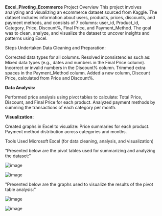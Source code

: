 **Excel_Pivoting_Ecommerce**
Project Overview This project involves analyzing and visualizing an ecommerce dataset sourced from Kaggle. The dataset includes information about users, products, prices, discounts, and payment methods, and consists of 7 columns: user_id, Product_id, Category, Price, Discount%, Final Price, and Payment_Method. The goal was to clean, analyze, and visualize the dataset to uncover insights and patterns using Excel.

Steps Undertaken Data Cleaning and Preparation:

Corrected data types for all columns. Resolved inconsistencies such as: Mixed data types (e.g., dates and numbers in the Final Price column). Incorrect or invalid numbers in the Discount% column. Trimmed extra spaces in the Payment_Method column. Added a new column, Discount Price, calculated from Price and Discount%.

**Data Analysis:**

Performed price analysis using pivot tables to calculate: Total Price, Discount, and Final Price for each product. Analyzed payment methods by summing the transactions of each category per month.

**Visualization:**

Created graphs in Excel to visualize: Price summaries for each product. Payment method distribution across categories and months.

Tools Used Microsoft Excel (for data cleaning, analysis, and visualization)

"Presented below are the pivot tables used for summarizing and analyzing the dataset:"


![image](https://github.com/user-attachments/assets/9a706a70-bce6-45db-a1b7-0acf5f5c6fbc)


![image](https://github.com/user-attachments/assets/73f838d4-3770-451d-98c0-8719c670879d)


"Presented below are the graphs used to visualize the results of the pivot table analysis:"


![image](https://github.com/user-attachments/assets/c6a8f385-1893-4037-99da-b6919cc2d8bf)


![image](https://github.com/user-attachments/assets/c1410c9f-5fe7-47cd-b8e4-fb826b9bbd19)



